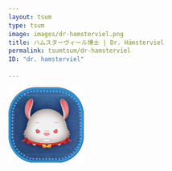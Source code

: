 ```yaml
---
layout: tsum
type: tsum
image: images/dr-hamsterviel.png
title: ハムスターヴィール博士 | Dr. Hämsterviel
permalink: tsumtsum/dr-hamsterviel
ID: "dr. hamsterviel"

---
```

<img class="ui image" src="../images/dr-hamsterviel.png">
